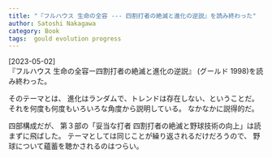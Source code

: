 ```yaml
---
title: "『フルハウス 生命の全容 --- 四割打者の絶滅と進化の逆説』を読み終わった"
author: Satoshi Nakagawa
category: Book
tags:  gould evolution progress
---
```


[2023-05-02]  
 『フルハウス 生命の全容ー四割打者の絶滅と進化の逆説』
(グールド 1998)を読み終わった。

 そのテーマとは、
進化はランダムで、トレンドは存在しない、ということだ。
それを何度も何度もいろいろな角度から説明している。
なかなかに説得的だ。

 四部構成だが、
第３部の「妥当な打者 四割打者の絶滅と野球技術の向上」は読まずに飛ばした。
テーマとしては同じことが繰り返されるだけだろうので、
野球について蘊蓄を聴かされるのはつらい。

